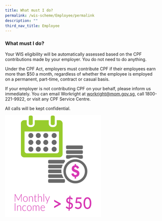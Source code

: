 ```yaml
---
title: What must I do?
permalink: /wis-scheme/Employee/permalink
description: ""
third_nav_title: Employee
---
```

### What must I do?

Your WIS eligibility will be automatically assessed based on the CPF contributions made by your employer. You do not need to do anything.

Under the CPF Act, employers must contribute CPF if their employees earn more than $50 a month, regardless of whether the employee is employed on a permanent, part-time, contract or casual basis.

If your employer is not contributing CPF on your behalf, please inform us immediately. You can email Workright at workright@mom.gov.sg, call 1800-221-9922, or visit any CPF Service Centre.

All calls will be kept confidential.

![](/images/WIS6.png)
